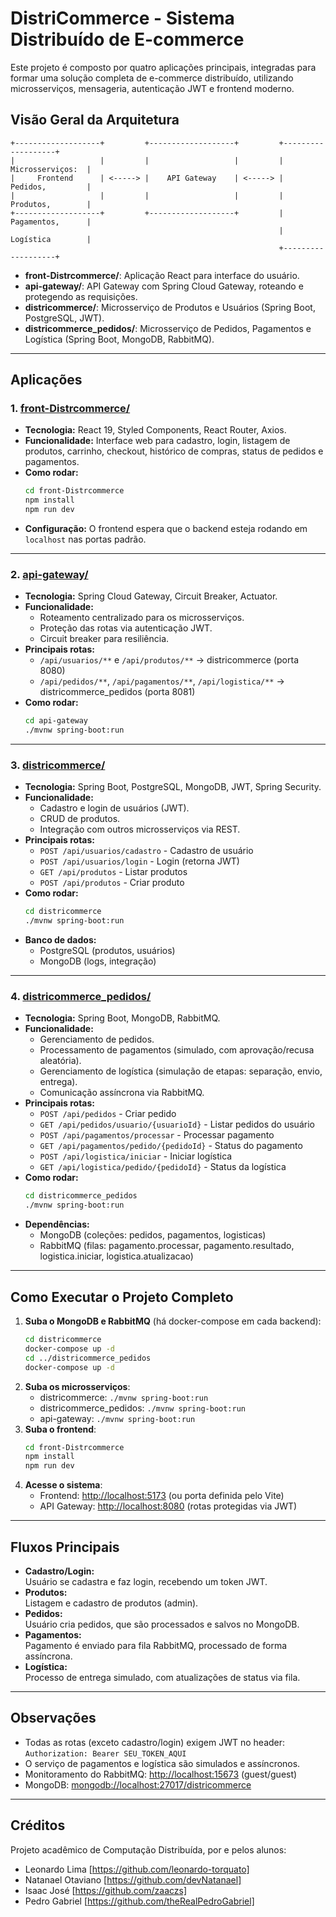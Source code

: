 # DistriCommerce - Sistema Distribuído de E-commerce

Este projeto é composto por quatro aplicações principais, integradas para formar uma solução completa de e-commerce distribuído, utilizando microsserviços, mensageria, autenticação JWT e frontend moderno.

## Visão Geral da Arquitetura

```
+-------------------+         +-------------------+         +-------------------+
|                   |         |                   |         |  Microsserviços:  |
|     Frontend      | <-----> |    API Gateway    | <-----> |  Pedidos,         |
|                   |         |                   |         |  Produtos,        |
+-------------------+         +-------------------+         |  Pagamentos,      |
                                                            |  Logística        |
                                                            +-------------------+
```

- **front-Distrcommerce/**: Aplicação React para interface do usuário.
- **api-gateway/**: API Gateway com Spring Cloud Gateway, roteando e protegendo as requisições.
- **districommerce/**: Microsserviço de Produtos e Usuários (Spring Boot, PostgreSQL, JWT).
- **districommerce_pedidos/**: Microsserviço de Pedidos, Pagamentos e Logística (Spring Boot, MongoDB, RabbitMQ).

---

## Aplicações

### 1. [front-Distrcommerce/](front-Distrcommerce)

- **Tecnologia:** React 19, Styled Components, React Router, Axios.
- **Funcionalidade:** Interface web para cadastro, login, listagem de produtos, carrinho, checkout, histórico de compras, status de pedidos e pagamentos.
- **Como rodar:**  
  ```sh
  cd front-Distrcommerce
  npm install
  npm run dev
  ```
- **Configuração:** O frontend espera que o backend esteja rodando em `localhost` nas portas padrão.

---

### 2. [api-gateway/](api-gateway)

- **Tecnologia:** Spring Cloud Gateway, Circuit Breaker, Actuator.
- **Funcionalidade:**  
  - Roteamento centralizado para os microsserviços.
  - Proteção das rotas via autenticação JWT.
  - Circuit breaker para resiliência.
- **Principais rotas:**
  - `/api/usuarios/**` e `/api/produtos/**` → districommerce (porta 8080)
  - `/api/pedidos/**`, `/api/pagamentos/**`, `/api/logistica/**` → districommerce_pedidos (porta 8081)
- **Como rodar:**  
  ```sh
  cd api-gateway
  ./mvnw spring-boot:run
  ```

---

### 3. [districommerce/](districommerce)

- **Tecnologia:** Spring Boot, PostgreSQL, MongoDB, JWT, Spring Security.
- **Funcionalidade:**
  - Cadastro e login de usuários (JWT).
  - CRUD de produtos.
  - Integração com outros microsserviços via REST.
- **Principais rotas:**
  - `POST /api/usuarios/cadastro` - Cadastro de usuário
  - `POST /api/usuarios/login` - Login (retorna JWT)
  - `GET /api/produtos` - Listar produtos
  - `POST /api/produtos` - Criar produto
- **Como rodar:**  
  ```sh
  cd districommerce
  ./mvnw spring-boot:run
  ```
- **Banco de dados:**  
  - PostgreSQL (produtos, usuários)
  - MongoDB (logs, integração)

---

### 4. [districommerce_pedidos/](districommerce_pedidos)

- **Tecnologia:** Spring Boot, MongoDB, RabbitMQ.
- **Funcionalidade:**
  - Gerenciamento de pedidos.
  - Processamento de pagamentos (simulado, com aprovação/recusa aleatória).
  - Gerenciamento de logística (simulação de etapas: separação, envio, entrega).
  - Comunicação assíncrona via RabbitMQ.
- **Principais rotas:**
  - `POST /api/pedidos` - Criar pedido
  - `GET /api/pedidos/usuario/{usuarioId}` - Listar pedidos do usuário
  - `POST /api/pagamentos/processar` - Processar pagamento
  - `GET /api/pagamentos/pedido/{pedidoId}` - Status do pagamento
  - `POST /api/logistica/iniciar` - Iniciar logística
  - `GET /api/logistica/pedido/{pedidoId}` - Status da logística
- **Como rodar:**  
  ```sh
  cd districommerce_pedidos
  ./mvnw spring-boot:run
  ```
- **Dependências:**  
  - MongoDB (coleções: pedidos, pagamentos, logisticas)
  - RabbitMQ (filas: pagamento.processar, pagamento.resultado, logistica.iniciar, logistica.atualizacao)

---

## Como Executar o Projeto Completo

1. **Suba o MongoDB e RabbitMQ** (há docker-compose em cada backend):
   ```sh
   cd districommerce
   docker-compose up -d
   cd ../districommerce_pedidos
   docker-compose up -d
   ```
2. **Suba os microsserviços**:
   - districommerce: `./mvnw spring-boot:run`
   - districommerce_pedidos: `./mvnw spring-boot:run`
   - api-gateway: `./mvnw spring-boot:run`
3. **Suba o frontend**:
   ```sh
   cd front-Distrcommerce
   npm install
   npm run dev
   ```
4. **Acesse o sistema**:  
   - Frontend: [http://localhost:5173](http://localhost:5173) (ou porta definida pelo Vite)
   - API Gateway: [http://localhost:8080](http://localhost:8080) (rotas protegidas via JWT)

---

## Fluxos Principais

- **Cadastro/Login:**  
  Usuário se cadastra e faz login, recebendo um token JWT.
- **Produtos:**  
  Listagem e cadastro de produtos (admin).
- **Pedidos:**  
  Usuário cria pedidos, que são processados e salvos no MongoDB.
- **Pagamentos:**  
  Pagamento é enviado para fila RabbitMQ, processado de forma assíncrona.
- **Logística:**  
  Processo de entrega simulado, com atualizações de status via fila.

---

## Observações

- Todas as rotas (exceto cadastro/login) exigem JWT no header:  
  `Authorization: Bearer SEU_TOKEN_AQUI`
- O serviço de pagamentos e logística são simulados e assíncronos.
- Monitoramento do RabbitMQ: [http://localhost:15673](http://localhost:15673) (guest/guest)
- MongoDB: [mongodb://localhost:27017/districommerce](mongodb://localhost:27017/districommerce)

---

## Créditos

Projeto acadêmico de Computação Distribuída, por e pelos alunos:
- Leonardo Lima [https://github.com/leonardo-torquato]
- Natanael Otaviano [https://github.com/devNatanael]
- Isaac José [https://github.com/zaaczs]
- Pedro Gabriel [https://github.com/theRealPedroGabriel]